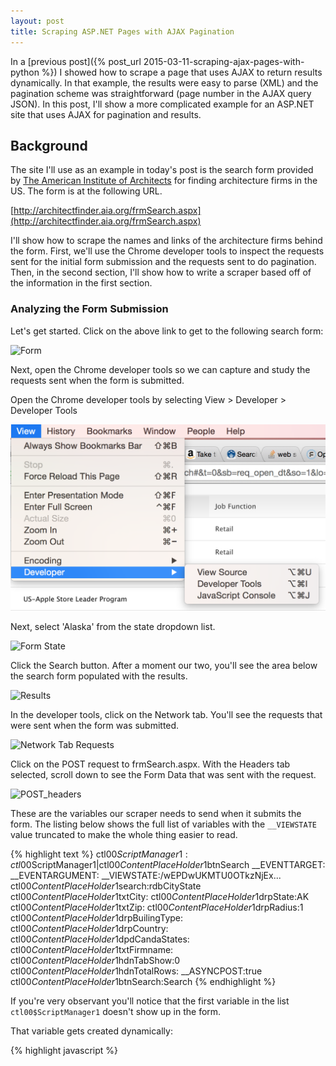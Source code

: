 ```yaml
---
layout: post
title: Scraping ASP.NET Pages with AJAX Pagination
---
```


In a [previous post]({% post_url 2015-03-11-scraping-ajax-pages-with-python %}) I showed how
to scrape a page that uses AJAX to return results dynamically. In that example, the results
were easy to parse (XML) and the pagination scheme was straightforward (page number in the
AJAX query JSON). In this post, I'll show a more complicated example for an ASP.NET site
that uses AJAX for pagination and results.

## Background

The site I'll use as an example in today's post is the search form provided by [The American 
Institute of Architects](http://www.aia.org/) for finding architecture firms in the US. The 
form is at the following URL. 

[http://architectfinder.aia.org/frmSearch.aspx](http://architectfinder.aia.org/frmSearch.aspx)

I'll show how to scrape the names and links of the architecture firms behind the form. First, 
we'll use the Chrome developer tools to inspect the requests sent for the initial form 
submission and the requests sent to do pagination. Then, in the second section, I'll show how 
to write a scraper based off of the information in the first section.

### Analyzing the Form Submission 

Let's get started. Click on the above link to get to the following search form:

![Form](/assets/scraping-by-example-ajax-pagination/form.png)

Next, open the Chrome developer tools so we can capture and study the requests sent when the 
form is submitted.

Open the Chrome developer tools by selecting View > Developer > Developer Tools

![Developer Tools](/assets/scraping-ajax-pages-with-python/developer_tools.png)

Next, select 'Alaska' from the state dropdown list.

![Form State](/assets/scraping-by-example-ajax-pagination/form_state.png)

Click the Search button. After a moment our two, you'll see the area below the search
form populated with the results.

![Results](/assets/scraping-by-example-ajax-pagination/results.png)

In the developer tools, click on the Network tab. You'll see the requests that were 
sent when the form was submitted.

![Network Tab Requests](/assets/scraping-by-example-ajax-pagination/network_tab_requests.png)

Click on the POST request to frmSearch.aspx. With the Headers tab selected, scroll down to see 
the Form Data that was sent with the request.

![POST_headers](/assets/scraping-by-example-ajax-pagination/POST_headers.png)

These are the variables our scraper needs to send when it submits the form. The listing below
shows the full list of variables with the `__VIEWSTATE` value truncated to make the whole thing
easier to read.

{% highlight text %}
ctl00$ScriptManager1:ctl00$ScriptManager1|ctl00$ContentPlaceHolder1$btnSearch
__EVENTTARGET:
__EVENTARGUMENT:
__VIEWSTATE:/wEPDwUKMTU0OTkzNjEx...
ctl00$ContentPlaceHolder1$search:rdbCityState
ctl00$ContentPlaceHolder1$txtCity:
ctl00$ContentPlaceHolder1$drpState:AK
ctl00$ContentPlaceHolder1$txtZip:
ctl00$ContentPlaceHolder1$drpRadius:1
ctl00$ContentPlaceHolder1$drpBuilingType:
ctl00$ContentPlaceHolder1$drpCountry:
ctl00$ContentPlaceHolder1$dpdCandaStates:
ctl00$ContentPlaceHolder1$txtFirmname:
ctl00$ContentPlaceHolder1$hdnTabShow:0
ctl00$ContentPlaceHolder1$hdnTotalRows:
__ASYNCPOST:true
ctl00$ContentPlaceHolder1$btnSearch:Search
{% endhighlight %}

If you're very observant you'll notice that the first variable in the list `ctl00$ScriptManager1`
doesn't show up in the form. 

That variable gets created dynamically:

{% highlight javascript %}
<script type="text/javascript">
//<![CDATA[
Sys.WebForms.PageRequestManager._initialize(
  'ctl00$ScriptManager1', 
  document.getElementById('aspnetForm')
);
...
//]]>
{% endhighlight %}

We'll have to create this variable and set its value manually in the scraper.

The same goes for the `__ASYNCPOST:true` key value pair. In that case, the variable is 
created dynamically when the form is submitted:

{% highlight javascript %}
function Sys$WebForms$PageRequestManager$_onFormSubmit(evt) {
  ...
  formBody.append("__ASYNCPOST=true&");
}
{% endhighlight %}

We'll have to create that key value pair manually too.

Now let's take a look at the response. Click on the Response tab in the Developer Tools.

![POST1_response](/assets/scraping-by-example-ajax-pagination/POST1_response.png)

The response is a pipe-delimited string with the format 

`Length|Type|ID|Content` 

where Length is the number of bytes in Content. Once you break out the pipe-delimited 
string this way it becomes much easier to understand:

|Length | Type | ID | Content |
|-------|------|----|---------|
| 24137  | updatePanel | ctl00\_ContentPlaceHolder1\_pnlgrdSearchResult | <input type="hidden" name="ctl00$ContentPlaceHolder1$hdnTabShow" id="ctl00_ContentPlaceHolder1_hdnTabShow" value="0" /><div><div style="font-weight: bold;"><span id="ctl00_ContentPlaceHolder1_lblRowCountMessage">1 - 20 of 73 Results</span></div><input type="hidden" name="ctl00$ContentPlaceHolder1$hdnTotalRows" id="ctl00_ContentPlaceHolder1_hdnTotalRows" value="73" /></div> ...|
| 0      | hiddenField | __EVENTTARGET ||
| 0      | hiddenField | __EVENTARGUMENT ||
| 148128 | hiddenField | __VIEWSTATE | /wEPDwUKMTU0OTkzNjExNg... |
| 121    | asyncPostBackControlIDs || ctl00$ContentPlaceHolder1$btnSearch,ctl00$ContentPlaceHolder1$btnfrmSearch,ctl00$ContentPlaceHolder1$tmrLoadSearchResults|
| 0      | postBackControlIDs |||
| 45     | updatePanelIDs || tctl00$ContentPlaceHolder1$pnlgrdSearchResult |
| 0      | childUpdatePanelIDs |||
| 44     | panelsToRefreshIDs || ctl00$ContentPlaceHolder1$pnlgrdSearchResult |
| 3      | asyncPostBackTimeout || 600 |
| 14     | formAction || frmSearch.aspx |

Immediately we can see that the HTML results for the form submission are contained in the content for
the `ctl00_ContentPlaceHolder1_pnlgrdSearchResult` variable.

If you inspect the HTML of the results in your browser you'll see that the ID matches the `id` attribute 
of the div where the results are dynamically injected. 

{% highlight html %}
<div id='ctl00_ContentPlaceHolder1_pnlgrdSearchResult'>
  ( Here's where the HTML gets inserted from the AJAX response )
</div>
{% endhighlight %}

The response is basically an instruction to update `div#ctl00_ContentPlaceHolder1_pnlgrdSearchResult` 
with the data in the Content column.

The content though is only for the first page of the results. If there are more than 20 results in 
all, then you have to use the pager at the bottom to click to the next page of results.

I mention this because it means we also need to pay attention to the `__VIEWSTATE` variable in the above
table. The contents of `__VIEWSTATE` will be sent when we click on page number links as you'll see
in just a moment.

For now, let's look at the HTML results.

{% highlight html %}
<input type="hidden" name="ctl00$ContentPlaceHolder1$hdnTabShow" id="ctl00_ContentPlaceHolder1_hdnTabShow" value="0" />
<div>
  <div style="font-weight: bold;">
    <span id="ctl00_ContentPlaceHolder1_lblRowCountMessage">1 - 20 of 73 Results</span>
  </div>
  <input type="hidden" name="ctl00$ContentPlaceHolder1$hdnTotalRows" id="ctl00_ContentPlaceHolder1_hdnTotalRows" value="73" />
</div>
<div>
  <table class="table_grid_b" cellspacing="0" rules="all" border="1" id="ctl00_ContentPlaceHolder1_grdSearchResult" style="border-collapse:collapse;">
    <tr style="color:#555555;">
      <th align="left" scope="col" style="width:30%;">
        <a id="ctl00_ContentPlaceHolder1_grdSearchResult_ctl01_lnkFirmName" title="Sort" href="javascript:__doPostBack('ctl00$ContentPlaceHolder1$grdSearchResult$ctl01$lnkFirmName','')" style="text-decoration:none;">Firm Name</a>
        <img src="Images/up_down.gif" style="border-width:0px;" />
      </th>
      <th align="left" scope="col" style="width:35%;">
        <a id="ctl00_ContentPlaceHolder1_grdSearchResult_ctl01_lnkCity" title="Sort" href="javascript:__doPostBack('ctl00$ContentPlaceHolder1$grdSearchResult$ctl01$lnkCity','')" style="text-decoration:none;">Location</a>
        <img src="Images/up_down.gif" style="border-width:0px;" />
      </th>
      <th align="left" scope="col" style="width:15%;">
        <a id="ctl00_ContentPlaceHolder1_grdSearchResult_ctl01_lnkProjects" title="Sort" href="javascript:__doPostBack('ctl00$ContentPlaceHolder1$grdSearchResult$ctl01$lnkProjects','')" style="text-decoration:none;">Projects</a>
        <img src="Images/down_arrow.png" style="border-width:0px;" />
      </th>
    </tr>
    <tr class="Row1">
      <td class="gridcolumn" align="left" valign="top" style="width:205px;">
        <a id="ctl00_ContentPlaceHolder1_grdSearchResult_ctl02_hpFirmName" href="frmFirmDetails.aspx?FirmID=F2B34EE8-96BF-4C5E-816B-732F68F06CA5">Bezek Durst Seiser Inc</a>
      </td>
      <td align="left" style="width:150px;">
        <span id="ctl00_ContentPlaceHolder1_grdSearchResult_ctl02_lblCity">Anchorage, AK  99503-3957</span>
      </td>
      <td align="left">
        <a id="ctl00_ContentPlaceHolder1_grdSearchResult_ctl02_hpShowProjects" href="frmFirmDetails.aspx?FirmID=F2B34EE8-96BF-4C5E-816B-732F68F06CA5">View projects</a>
      </td>
    </tr>
    <tr class="Row2">
      <td class="gridcolumn" align="left" valign="top" style="width:205px;">
        <a id="ctl00_ContentPlaceHolder1_grdSearchResult_ctl03_hpFirmName" href="frmFirmDetails.aspx?FirmID=F12ED5B3-88A1-49EC-96BC-ACFAA90C68F1">Kumin Associates, Inc.</a>
      </td>
      <td align="left" style="width:150px;">
        <span id="ctl00_ContentPlaceHolder1_grdSearchResult_ctl03_lblCity">Anchorage, AK  99501-3578</span>
      </td>
      <td align="left">
        <a id="ctl00_ContentPlaceHolder1_grdSearchResult_ctl03_hpShowProjects" href="frmFirmDetails.aspx?FirmID=F12ED5B3-88A1-49EC-96BC-ACFAA90C68F1">View projects</a>
      </td>
    </tr>
    ...
    <tr class="footer_grid" align="right">
      <td colspan="3">
        <table>
          <tr>
            <td>
              <a disabled="disabled" class="dis_class" style="display:inline-block;width:50px;">&lt;&lt; first</a>
              <a disabled="disabled" class="dis_class" style="display:inline-block;width:50px;">&lt; prev</a>
              <a class="LinkPaging" href="javascript:__doPostBack('ctl00$ContentPlaceHolder1$grdSearchResult$ctl23$ctl02','')" style="display:inline-block;background-color:#E2E2E2;width:20px;">1</a>
              <a class="LinkPaging" href="javascript:__doPostBack('ctl00$ContentPlaceHolder1$grdSearchResult$ctl23$ctl03','')" style="display:inline-block;width:20px;">2</a>
              <a class="LinkPaging" href="javascript:__doPostBack('ctl00$ContentPlaceHolder1$grdSearchResult$ctl23$ctl04','')" style="display:inline-block;width:20px;">3</a>
              <a class="LinkPaging" href="javascript:__doPostBack('ctl00$ContentPlaceHolder1$grdSearchResult$ctl23$ctl05','')" style="display:inline-block;width:20px;">4</a>
              <a href="javascript:__doPostBack('ctl00$ContentPlaceHolder1$grdSearchResult$ctl23$ctl06','')" style="display:inline-block;width:50px;">next &gt;</a>
              <a href="javascript:__doPostBack('ctl00$ContentPlaceHolder1$grdSearchResult$ctl23$ctl07','')" style="display:inline-block;width:50px;">last &gt;&gt;</a>
            </td>
          </tr>
        </table>
      </td>
    </tr>
  </table>
</div>
{% endhighlight %}

I've pulled out one of the result links for the firm Kumin Associates. 

{% highlight html %}
<a id="ctl00_ContentPlaceHolder1_grdSearchResult_ctl03_hpFirmName" 
   href="frmFirmDetails.aspx?FirmID=F12ED5B3-88A1-49EC-96BC-ACFAA90C68F1">
   Kumin Associates, Inc.
</a>
{% endhighlight %}

We can match the href of these links using the regex 

`^frmFirmDetails\.aspx\?FirmID=([A-Z0-9-]+)$`

and the `id` attribute can be matched using the regex `hpFirmName$`.

### Analyzing Pagination

Now let's investigate how the pagination works for this site. Scroll down to the bottom of the results
and you'll see the pager.

![Pagination](/assets/scraping-by-example-ajax-pagination/pagination.png)

Right click on the page 2 link and select Inspect Element to inspect the page 2 link in Developer Tools.

![Inspect Page Number Link](/assets/scraping-by-example-ajax-pagination/inspect_page_number_link.png)

You'll see that the HTML for each page link has the following format.

{% highlight html %}
<a class="LinkPaging" href="javascript:__doPostBack('ctl00$ContentPlaceHolder1$grdSearchResult$ctl23$ctl03','')">2</a>
{% endhighlight %}

So when you click a page link in the pager the `__doPostBack()` function is called with the first argument set. Here's 
the defininition of `__doPostBack`:

{% highlight javascript %}
var theForm = document.forms['aspnetForm'];
if (!theForm) {
    theForm = document.aspnetForm;
}
function __doPostBack(eventTarget, eventArgument) {
    if (!theForm.onsubmit || (theForm.onsubmit() != false)) {
        theForm.__EVENTTARGET.value = eventTarget;
        theForm.__EVENTARGUMENT.value = eventArgument;
        theForm.submit();
    }
}
{% endhighlight %}

So `__doPostBack()` sets the `__EVENTTARGET` variable to the argument passed to `__doPostBack()` and 
submits the search form. 

For our scraper that means we can extract the argument to `__doPostBack()` with a regex like `__doPostBack\('([^']+)` 
and then submit the form with `__EVENTTARGET` set to the value of the matched substring.

Now let's see this in action. 

Click on the page 2 link so we can inspect the variables in the Network tab of the Developer Tools.

{% highlight text %}
ctl00$ScriptManager1:ctl00$ContentPlaceHolder1$pnlgrdSearchResult|ctl00$ContentPlaceHolder1$grdSearchResult$ctl23$ctl03
ctl00$ContentPlaceHolder1$search:rdbCityState
ctl00$ContentPlaceHolder1$txtCity:
ctl00$ContentPlaceHolder1$drpState:AK
ctl00$ContentPlaceHolder1$txtZip:
ctl00$ContentPlaceHolder1$drpRadius:1
ctl00$ContentPlaceHolder1$drpBuilingType:
ctl00$ContentPlaceHolder1$drpCountry:
ctl00$ContentPlaceHolder1$dpdCandaStates:
ctl00$ContentPlaceHolder1$txtFirmname:
ctl00$ContentPlaceHolder1$hdnTabShow:0
ctl00$ContentPlaceHolder1$hdnTotalRows:73
__EVENTTARGET:ctl00$ContentPlaceHolder1$grdSearchResult$ctl23$ctl03
__EVENTARGUMENT:
__VIEWSTATE:/wEPDwUKMTU0OTkzNj...
__ASYNCPOST:true
:
{% endhighlight %}

Once again, notice that `ctl00$ScriptManager1` doesn't show up in the form but it shows up again here, 
this time with the value

`ctl00$ContentPlaceHolder1$pnlgrdSearchResult|ctl00$ContentPlaceHolder1$grdSearchResult$ctl23$ctl03`

As before, we'll have to create the key value pair in the scraper to make the pagination request work.

You can see that the `__EVENTTARGET` variable is set to the value of the argument passed to `__doPostBack()`
in the page 2 link.

There's one more point we need to take note of. 

The `__VIEWSTATE` variable is set to the same value we got back from the server when it sent the first 
page of results. We need to use the `__VIEWSTATE` value the server provides us to get the pagination to 
work.

Let's take stock of what we need our scraper to do to get all of the results for a given state:

- Select the aspnetForm form
- Select a state 
- Create and set the necessary request variables not present in form (`ASYNCPOST` and `ctl00$ScriptManager1`)
- Submit the form
- Extract the results from the `pnlgrdSearchResult` variable 
- Extract the `__VIEWSTATE`
- Extract `__EVENTTARGET` argument from the next page link
- Submit the form again with our new variables
- Repeat until we get to the last page of results

## Implementation

### Submitting the Form in a Script

{% highlight html %}
<form name="aspnetForm" method="post" action="frmSearch.aspx" onsubmit="javascript:return WebForm_OnSubmit();" id="aspnetForm">
{% endhighlight %}

{% highlight html %}
<input type="submit" name="ctl00$ContentPlaceHolder1$btnSearch" value="Search" onclick="javascript:WebForm_DoPostBackWithOptions(new WebForm_PostBackOptions('ctl00$ContentPlaceHolder1$btnSearch', '', true, 'vgLocationSearch', '', false, false))" id="ctl00_ContentPlaceHolder1_btnSearch">
{% endhighlight %}

{% highlight python %}
(Pdb) print '\n'.join(['%s:%s' % (c.name,c.value) for c in self.br.form.controls])
{% endhighlight %}

{% highlight text %}
__EVENTTARGET:
__EVENTARGUMENT:
__VIEWSTATE:/wEPDwUKMTU0OTkzNjExN...
ctl00$ContentPlaceHolder1$btnAccept:Ok
None:None
ctl00$ContentPlaceHolder1$search:['rdbCityState']
ctl00$ContentPlaceHolder1$txtCity:
ctl00$ContentPlaceHolder1$drpState:['AK']
ctl00$ContentPlaceHolder1$txtZip:
ctl00$ContentPlaceHolder1$drpRadius:['1']
ctl00$ContentPlaceHolder1$drpBuilingType:['']
ctl00$ContentPlaceHolder1$drpCountry:['']
ctl00$ContentPlaceHolder1$dpdCandaStates:['']
ctl00$ContentPlaceHolder1$btnSearch:Search
ctl00$ContentPlaceHolder1$txtFirmname:
ctl00$ContentPlaceHolder1$btnfrmSearch:Search
ctl00$ContentPlaceHolder1$hdnTabShow:0
ctl00$ContentPlaceHolder1$hdnTotalRows:
None:None
{% endhighlight %}

### Pagination in the Script

{% highlight python %}
def scrape_state_firms(self, state_item):
        self.br.open(self.url)
        
        s = soupify(self.br.response().read())
        saved_form = s.find('form', id='aspnetForm').prettify()

        self.br.select_form('aspnetForm')

        self.br.form.new_control('hidden', '__EVENTTARGET',   {'value': ''})
        self.br.form.new_control('hidden', '__EVENTARGUMENT', {'value': ''})
        self.br.form.new_control('hidden', '__ASYNCPOST',     {'value': 'true'})
        self.br.form.new_control('hidden', 'ctl00$ScriptManager1', {'value': 'ctl00$ScriptManager1|ctl00$ContentPlaceHolder1$btnSearch'})
        self.br.form.fixup()
        self.br.form['ctl00$ContentPlaceHolder1$drpState'] = [ state_item.name ]

        ctl = self.br.form.find_control('ctl00$ContentPlaceHolder1$btnfrmSearch')
        self.br.form.controls.remove(ctl)

        ctl = self.br.form.find_control('ctl00$ContentPlaceHolder1$btnAccept')
        self.br.form.controls.remove(ctl)

        ctl = self.br.form.find_control('ctl00$ContentPlaceHolder1$btnSearch')
        ctl.disabled = False

        self.br.submit()
{% endhighlight %}

{% highlight python %}
pageno = 2

        while True:
            r = self.br.response()
            s = BeautifulSoup(r.read())
            r = re.compile(r'^frmFirmDetails\.aspx\?FirmID=([A-Z0-9-]+)$')

            for a in s.findAll('a', href=r):
                m = re.search(r, a['href'])
                g = m.group(1)

                if ArchitectureFirm.objects.filter(frmid=g).exists():
                    continue

                firm = ArchitectureFirm()
                firm.name = a.text
                firm.frmid = m.group(1)
                firm.save()

                print a


            a = s.find('a', text='%d' % pageno)
            if not a:
                break

            pageno += 1
{% endhighlight %}

{% highlight python %}
r = re.compile(r'VIEWSTATE\|([^|]+)')
            m = re.search(r, str(s))
            view_state = m.group(1)

            r = re.compile(r"__doPostBack\('([^']+)")
            m = re.search(r, a['href'])

            html = saved_form.encode('utf8')
            resp = mechanize.make_response(html, [("Content-Type", "text/html")],
                                           self.br.geturl(), 200, "OK")
            self.br.set_response(resp)
            self.br.select_form('aspnetForm')

            self.br.form.set_all_readonly(False)
            self.br.form['__EVENTTARGET'] = m.group(1)
            self.br.form['__VIEWSTATE'] = view_state
            self.br.form['ctl00$ContentPlaceHolder1$drpState'] = [ state_item.name ]
            self.br.form.new_control('hidden', '__ASYNCPOST',     {'value': 'true'})
            self.br.form.new_control('hidden', 'ctl00$ScriptManager1', {'value': 'ctl00$ContentPlaceHolder1$pnlgrdSearchResult|'+m.group(1)})
            self.br.form.fixup()

            ctl = self.br.form.find_control('ctl00$ContentPlaceHolder1$btnfrmSearch')
            self.br.form.controls.remove(ctl)

            ctl = self.br.form.find_control('ctl00$ContentPlaceHolder1$btnAccept')
            self.br.form.controls.remove(ctl)

            ctl = self.br.form.find_control('ctl00$ContentPlaceHolder1$btnSearch')
            self.br.form.controls.remove(ctl)

            self.br.submit()
{% endhighlight %}


